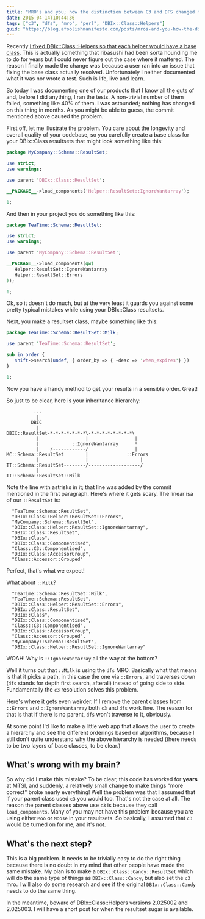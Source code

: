 ```yaml
---
title: "MRO's and you; how the distinction between C3 and DFS changed my life"
date: 2015-04-14T10:44:36
tags: ["c3", "dfs", "mro", "perl", "DBIx::Class::Helpers"]
guid: "https://blog.afoolishmanifesto.com/posts/mros-and-you-how-the-distinction-between-c3-and-dfs-changed-my-life"
---
```

Recently [I fixed DBIx::Class::Helpers so that each helper would have a base
class](https://github.com/frioux/DBIx-Class-Helpers/commit/80f47ec6437b8e44923912396c06e43fb4df4188).
This is actually something that ribasushi had been sorta hounding me to do for
years but I could never figure out the case where it mattered.  The reason I
finally made the change was because a user ran into an issue that fixing the
base class actually resolved.  Unfortunately I neither documented what it was
nor wrote a test.  Such is life, live and learn.

So today I was documenting one of our products that I know all the guts of and,
before I did anything, I ran the tests.  A non-trivial number of them failed,
something like 40% of them.  I was astounded; nothing has changed on this thing
in months.  As you might be able to guess, the commit mentioned above caused the
problem.

First off, let me illustrate the problem.  You care about the longevity and
overall quality of your codebase, so you carefully create a base class for your
DBIx::Class resultsets that might look something like this:

```perl
package MyCompany::Schema::ResultSet;

use strict;
use warnings;

use parent 'DBIx::Class::ResultSet';

__PACKAGE__->load_components('Helper::ResultSet::IgnoreWantarray');

1;
```
And then in your project you do something like this:

```perl
package TeaTime::Schema::ResultSet;

use strict;
use warnings;

use parent 'MyCompany::Schema::ResultSet';

__PACKAGE__->load_components(qw(
   Helper::ResultSet::IgnoreWantarray
   Helper::ResultSet::Errors
));

1;
```
Ok, so it doesn't do much, but at the very least it guards you against some
pretty typical mistakes while using your DBIx::Class resultsets.

Next, you make a resultset class, maybe something like this:

```perl
package TeaTime::Schema::ResultSet::Milk;

use parent 'TeaTime::Schema::ResultSet';

sub in_order {
   shift->search(undef, { order_by => { -desc => 'when_expires'} })
}

1;
```

Now you have a handy method to get your results in a sensible order.  Great!

So just to be clear, here is your inheritance hierarchy:

```
          ...
           |
         DBIC
           |
DBIC::ResultSet-*-*-*-*-*-*-*\-*-*-*-*-*-*-*-*\
           |                 |                 |
           |            ::IgnoreWantarray      *
           |    /------------/                 |
MC::Schema::ResultSet        |              ::Errors
           |                 |                   |
TT::Schema::ResultSet--------/-------------------/
           |
TT::Schema::ResultSet::Milk
```

Note the line with astrisks in it; that line was added by the commit mentioned
in the first paragraph.  Here's where it gets scary.  The linear isa of our
`::ResultSet` is:

```
  "TeaTime::Schema::ResultSet",
  "DBIx::Class::Helper::ResultSet::Errors",
  "MyCompany::Schema::ResultSet",
  "DBIx::Class::Helper::ResultSet::IgnoreWantarray",
  "DBIx::Class::ResultSet",
  "DBIx::Class",
  "DBIx::Class::Componentised",
  "Class::C3::Componentised",
  "DBIx::Class::AccessorGroup",
  "Class::Accessor::Grouped"
```

Perfect, that's what we expect!

What about `::Milk`?

```
  "TeaTime::Schema::ResultSet::Milk",
  "TeaTime::Schema::ResultSet",
  "DBIx::Class::Helper::ResultSet::Errors",
  "DBIx::Class::ResultSet",
  "DBIx::Class",
  "DBIx::Class::Componentised",
  "Class::C3::Componentised",
  "DBIx::Class::AccessorGroup",
  "Class::Accessor::Grouped",
  "MyCompany::Schema::ResultSet",
  "DBIx::Class::Helper::ResultSet::IgnoreWantarray"
```

WOAH!  Why is `::IgnoreWantarray` all the way at the bottom?

Well it turns out that `::Milk` is using the `dfs` MRO.  Basically what that
means is that it picks a path, in this case the one via `::Errors`, and
traverses down (`dfs` stands for depth first search, afterall) instead of going
side to side.  Fundamentally the `c3` resolution solves this problem.

Here's where it gets even weirder.  If I remove the parent classes from
`::Errors` and `::IgnoreWantarray` both `c3` and `dfs` work fine.  The
reason for that is that if there is no parent, `dfs` won't traverse to it,
obviously.

At some point I'd like to make a little web app that allows the user to create a
hierarchy and see the different orderings based on algorithms, because I still
don't quite understand why the above hierarchy is needed (there needs to be two
layers of base classes, to be clear.)

## What's wrong with my brain?

So why did I make this mistake?  To be clear, this code has worked for **years** at
MTSI, and suddenly, a relatively small change to make things "more correct"
broke nearly everything!  Well the problem was that I assumed that if your
parent class used `c3` you would too.  That's not the case at all.  The reason
the parent classes above use `c3` is because they call `load_components`.  Many
of you may not have this problem because you are using either `Moo` or `Moose`
in your resultsets.  So basically, I assumed that `c3` would be turned on for
me, and it's not.

## What's the next step?

This is a big problem.  It needs to be trivially easy to do the right thing
because there is no doubt in my mind that other people have made the same
mistake.  My plan is to make a `DBIx::Class::Candy::ResultSet` which will do the
same type of things as `DBIx::Class::Candy`, but also set the `c3` mro.  I will
also do some research and see if the original `DBIx::Class::Candy` needs to do
the same thing.

In the meantime, beware of DBIx::Class::Helpers versions 2.025002 and 2.025003.
I will have a short post for when the resultset sugar is available.
